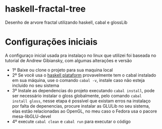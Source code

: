 # haskell-fractal-tree
Desenho de arvore fractal utilizando haskell, cabal e glossLib

# Configurações iniciais

A configuraço inicial usada pra instalaço no linux que utilizei foi baseada no  tutorial de Andrew Gibiansky, com algumas alterações e versão
- 1º Baixe ou clone o projeto para sua maquina local
- 2º Se você usa o [haskell plataform](https://www.haskell.org/platform/) provavelmente tem o cabal instalado em sua máquina, use o comando ```cabal -v```, instale caso não esteja incluido no seu sistema
- 3º Instale as dependencias do projeto executando ```cabal install```, pode ser necessário instalar o gloss globalmente, pelo comando ```cabal install gloss```, nesse etapa é possível que existam erros na instalaço por falta de depenencias, procure instalar as GLULib no seu sistema, elas estão relacionadas ao OpenGL, no meu caso o Fedora usa o pacore mesa-libGLU-devel
- 4º execute ```cabal clean``` e ```cabal run``` para executar o código
